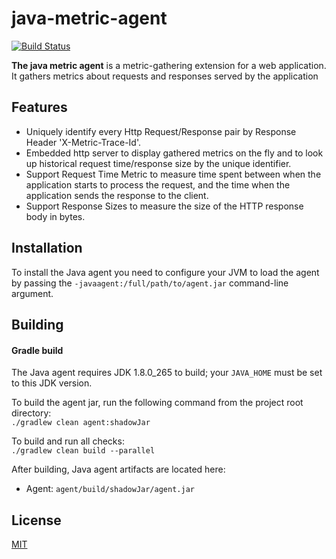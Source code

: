 # java-metric-agent

[![Build Status](https://travis-ci.com/Arlabunakty/java-metric-agent.svg?branch=master)](https://travis-ci.com/Arlabunakty/java-metric-agent)

**The java metric agent** is a metric-gathering extension for a web application. It gathers metrics about requests and responses served by the application

## Features

-   Uniquely identify every Http Request/Response pair by Response Header 'X-Metric-Trace-Id'.
-   Embedded http server to display gathered metrics on the fly and to look up historical request time/response size by the unique identifier.
-   Support Request Time Metric to measure time spent between when the application starts to process the request, and the time when the application sends the response to the client.
-   Support Response Sizes to measure the size of the HTTP response body in bytes.

## Installation

To install the Java agent you need to configure your JVM to load the agent by passing the `-javaagent:/full/path/to/agent.jar` command-line argument.

## Building
#### Gradle build

The Java agent requires JDK 1.8.0_265 to build; your `JAVA_HOME` must be set to this JDK version.

To build the agent jar, run the following command from the project root directory:  
`./gradlew clean agent:shadowJar`

To build and run all checks:  
`./gradlew clean build --parallel`

After building, Java agent artifacts are located here:  
- Agent: `agent/build/shadowJar/agent.jar`

## License
[MIT](https://choosealicense.com/licenses/mit/)
